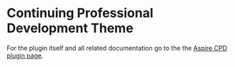 Continuing Professional Development Theme
========================================

For the plugin itself and all related documentation go to the the [Aspire CPD plugin page](https://github.com/mkdo/cpd).
